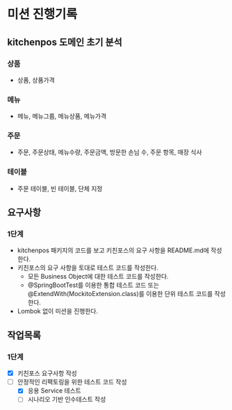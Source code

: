 # 미션 진행기록 
## kitchenpos 도메인 초기 분석
### 상품
  - 상품, 상품가격
### 메뉴
  - 메뉴, 메뉴그룹, 메뉴상품, 메뉴가격
### 주문
  - 주문, 주문상태, 메뉴수량, 주문금액, 방문한 손님 수, 주문 항목, 매장 식사
### 테이블
  - 주문 테이블, 빈 테이블, 단체 지정
  
## 요구사항
### 1단계
- kitchenpos 패키지의 코드를 보고 키친포스의 요구 사항을 README.md에 작성한다.
- 키친포스의 요구 사항을 토대로 테스트 코드를 작성한다.
  - 모든 Business Object에 대한 테스트 코드를 작성한다.
  - @SpringBootTest를 이용한 통합 테스트 코드 또는 @ExtendWith(MockitoExtension.class)를 이용한 단위 테스트 코드를 작성한다.
- Lombok 없이 미션을 진행한다.

## 작업목록
### 1단계
- [X] 키친포스 요구사항 작성 
- [ ] 안정적인 리팩토링을 위한 테스트 코드 작성
  - [X] 응용 Service 테스트
  - [ ] 시나리오 기반 인수테스트 작성  
